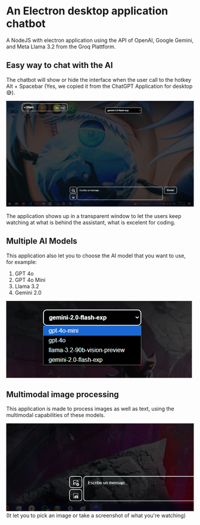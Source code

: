 # An Electron desktop application chatbot
A NodeJS with electron application using the API of OpenAI, Google Gemini, and Meta Llama 3.2 from the Groq Plattform.

## Easy way to chat with the AI
The chatbot will show or hide the interface when the user call to the hotkey Alt + Spacebar (Yes, we copied it from the ChatGPT Application for desktop 😅).

![alt text](image.png)

The application shows up in a transparent window to let the users keep watching at what is behind the assistant, what is excelent for coding.

## Multiple AI Models
This application also let you to choose the AI model that you want to use, for example:
1. GPT 4o
2. GPT 4o Mini
2. Llama 3.2
3. Gemini 2.0

![alt text](image-1.png)

## Multimodal image processing
This application is made to process images as well as text, using the multimodal capabilities of these models.

![alt text](image-2.png)
(It let you to pick an image or take a screenshot of what you're watching)